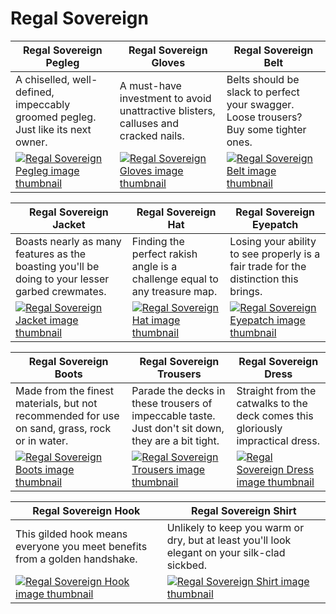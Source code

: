 # Regal Sovereign

| Regal Sovereign Pegleg | Regal Sovereign Gloves | Regal Sovereign Belt |
| ---------------------- | ---------------------- | -------------------- |
| A chiselled, well-defined, impeccably groomed pegleg. Just like its next owner. | A must-have investment to avoid unattractive blisters, calluses and cracked nails. | Belts should be slack to perfect your swagger. Loose trousers? Buy some tighter ones. |
| [![Regal Sovereign Pegleg image thumbnail](https://seaofthieves.wiki.gg/images/3/30/Regal_Sovereign_Pegleg.png)](https://seaofthieves.wiki.gg/wiki/Regal_Sovereign_Pegleg) | [![Regal Sovereign Gloves image thumbnail](https://seaofthieves.wiki.gg/images/3/3e/Regal_Sovereign_Gloves.png)](https://seaofthieves.wiki.gg/wiki/Regal_Sovereign_Gloves) | [![Regal Sovereign Belt image thumbnail](https://seaofthieves.wiki.gg/images/d/d3/Regal_Sovereign_Belt.png)](https://seaofthieves.wiki.gg/wiki/Regal_Sovereign_Belt) |

| Regal Sovereign Jacket | Regal Sovereign Hat | Regal Sovereign Eyepatch |
| ---------------------- | ------------------- | ------------------------ |
| Boasts nearly as many features as the boasting you'll be doing to your lesser garbed crewmates. | Finding the perfect rakish angle is a challenge equal to any treasure map. | Losing your ability to see properly is a fair trade for the distinction this brings. |
| [![Regal Sovereign Jacket image thumbnail](https://seaofthieves.wiki.gg/images/3/3a/Regal_Sovereign_Jacket.png)](https://seaofthieves.wiki.gg/wiki/Regal_Sovereign_Jacket) | [![Regal Sovereign Hat image thumbnail](https://seaofthieves.wiki.gg/images/2/29/Regal_Sovereign_Hat.png)](https://seaofthieves.wiki.gg/wiki/Regal_Sovereign_Hat) | [![Regal Sovereign Eyepatch image thumbnail](https://seaofthieves.wiki.gg/images/a/a9/Regal_Sovereign_Eyepatch.png)](https://seaofthieves.wiki.gg/wiki/Regal_Sovereign_Eyepatch) |

| Regal Sovereign Boots | Regal Sovereign Trousers | Regal Sovereign Dress |
| --------------------- | ------------------------ | --------------------- |
| Made from the finest materials, but not recommended for use on sand, grass, rock or in water. | Parade the decks in these trousers of impeccable taste. Just don't sit down, they are a bit tight. | Straight from the catwalks to the deck comes this gloriously impractical dress. |
| [![Regal Sovereign Boots image thumbnail](https://seaofthieves.wiki.gg/images/a/a8/Regal_Sovereign_Boots.png)](https://seaofthieves.wiki.gg/wiki/Regal_Sovereign_Boots) | [![Regal Sovereign Trousers image thumbnail](https://seaofthieves.wiki.gg/images/5/51/Regal_Sovereign_Trousers.png)](https://seaofthieves.wiki.gg/wiki/Regal_Sovereign_Trousers) | [![Regal Sovereign Dress image thumbnail](https://seaofthieves.wiki.gg/images/4/42/Regal_Sovereign_Dress.png)](https://seaofthieves.wiki.gg/wiki/Regal_Sovereign_Dress) |

| Regal Sovereign Hook | Regal Sovereign Shirt |
| -------------------- | --------------------- |
| This gilded hook means everyone you meet benefits from a golden handshake. | Unlikely to keep you warm or dry, but at least you'll look elegant on your silk-clad sickbed. |
| [![Regal Sovereign Hook image thumbnail](https://seaofthieves.wiki.gg/images/4/4e/Regal_Sovereign_Hook.png)](https://seaofthieves.wiki.gg/wiki/Regal_Sovereign_Hook) | [![Regal Sovereign Shirt image thumbnail](https://seaofthieves.wiki.gg/images/7/7c/Regal_Sovereign_Shirt.png)](https://seaofthieves.wiki.gg/wiki/Regal_Sovereign_Shirt) |
